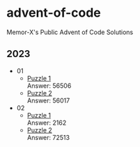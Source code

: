 # advent-of-code
Memor-X's Public Advent of Code Solutions

## 2023
- 01
	- [Puzzle 1](2023/01-Puzzle1)<br>
	Answer: 56506
	- [Puzzle 2](2023/01-Puzzle2)<br>
	Answer: 56017
- 02
	- [Puzzle 1](2023/02-Puzzle1)<br>
	Answer: 2162
	- [Puzzle 2](2023/02-Puzzle2)<br>
	Answer: 72513